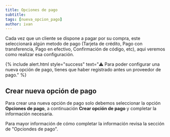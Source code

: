 ```yaml
---
title: Opciones de pago
subtitle: 
tags: [nueva_opcion_pago]
author: ivan
---
```

Cada vez que un cliente se dispone a pagar por su compra, este seleccionará algún metodo de pago (Tarjeta de crédito, Pago con transferencia, Pago en efectivo, Confirmación de código, etc), aqui veremos como realizar esa configuración.


{% include alert.html style="success" text="⚠️ Para poder configurar una nueva opción de pago, tienes que haber registrado antes un proveedor de pago." %}

## Crear nueva opción de pago
Para crear una nueva opción de pago solo debemos seleccionar la opción **Opciones de pago**, a continuación **Crear opción de pago** y completar la información necesaria.

Para mayor información de cómo completar la información revisa la sección de "Opciondes de pago".
